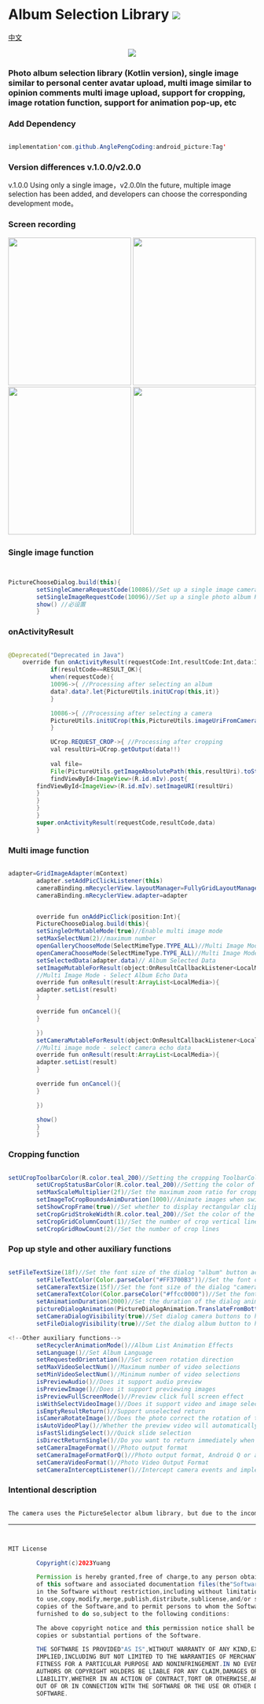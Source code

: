 # Album Selection Library [![](https://jitpack.io/v/AnglePengCoding/android_picture.svg)](https://jitpack.io/#AnglePengCoding/android_picture)

[中文](https://github.com/AnglePengCoding/android_picture/blob/main/READMEC)

<div align="center">
  <img src="https://github.com/AnglePengCoding/android_picture/blob/main/GIF/android.png">
</div>
<h3>
Photo album selection library (Kotlin version), single image similar to personal center avatar upload, multi image similar to opinion comments multi image upload, support for cropping, image rotation function, support for animation pop-up, etc</h3>





<h3>Add Dependency</h3>

```java

implementation'com.github.AnglePengCoding:android_picture:Tag'

```

<h3>Version differences v.1.0.0/v2.0.0</h3>

v.1.0.0 Using only a single image，v2.0.0In the future, multiple image selection has been added, and developers can choose the corresponding development mode。


<h3>Screen recording</h3>

<div align=start>
<img src="https://github.com/AnglePengCoding/android_picture/blob/main/GIF/image.gif" width="250" height="300" />
<img src="https://github.com/AnglePengCoding/android_picture/blob/main/GIF/camera.gif" width="250" height="300" />
</div>


<div align=start>
<img src="https://github.com/AnglePengCoding/android_picture/blob/main/GIF/dtgif.gif" width="250" height="300" />
<img src="https://github.com/AnglePengCoding/android_picture/blob/main/GIF/dtgif2.gif" width="250" height="300" />
</div>

<h3>Single image function</h3>

```java


PictureChooseDialog.build(this){
        setSingleCameraRequestCode(10086)//Set up a single image camera RequestCode
        setSingleImageRequestCode(10096)//Set up a single photo album RequestCode
        show() //必设置
        }


```

<h3> onActivityResult </h3>

```java

@Deprecated("Deprecated in Java")
    override fun onActivityResult(requestCode:Int,resultCode:Int,data:Intent?){
            if(resultCode==RESULT_OK){
            when(requestCode){
            10096->{ //Processing after selecting an album
            data?.data?.let{PictureUtils.initUCrop(this,it)}
            }

            10086->{ //Processing after selecting a camera
            PictureUtils.initUCrop(this,PictureUtils.imageUriFromCamera)
            }

            UCrop.REQUEST_CROP->{ //Processing after cropping
            val resultUri=UCrop.getOutput(data!!)
            
            val file=
            File(PictureUtils.getImageAbsolutePath(this,resultUri).toString())
            findViewById<ImageView>(R.id.mIv).post{
        findViewById<ImageView>(R.id.mIv).setImageURI(resultUri)
        }
        }
        }
        }
        super.onActivityResult(requestCode,resultCode,data)
        }


```

<h3>Multi image function</h3>

```java

adapter=GridImageAdapter(mContext)
        adapter.setAddPicClickListener(this)
        cameraBinding.mRecyclerView.layoutManager=FullyGridLayoutManager(mContext,4)
        cameraBinding.mRecyclerView.adapter=adapter


        override fun onAddPicClick(position:Int){
        PictureChooseDialog.build(this){
        setSingleOrMutableMode(true)//Enable multi image mode
        setMaxSelectNum(2)//maximum number
        openGalleryChooseMode(SelectMimeType.TYPE_ALL)//Multi Image Mode - Album
        openCameraChooseMode(SelectMimeType.TYPE_ALL)//Multi Image Mode - Camera
        setSelectedData(adapter.data)// Album Selected Data
        setImageMutableForResult(object:OnResultCallbackListener<LocalMedia> {
        //Multi Image Mode - Select Album Echo Data
        override fun onResult(result:ArrayList<LocalMedia>){
        adapter.setList(result)
        }

        override fun onCancel(){
        }

        })
        setCameraMutableForResult(object:OnResultCallbackListener<LocalMedia> {
        //Multi image mode - select camera echo data
        override fun onResult(result:ArrayList<LocalMedia>){
        adapter.setList(result)
        }

        override fun onCancel(){
        }

        })

        show()
        }
        }


```

<h3>Cropping function</h3>

```java

setUCropToolbarColor(R.color.teal_200)//Setting the cropping ToolbarColor is optional
        setUCropStatusBarColor(R.color.teal_200)//Setting the color of the cropping status bar is optional
        setMaxScaleMultiplier(2f)//Set the maximum zoom ratio for cropping
        setImageToCropBoundsAnimDuration(1000)//Animate images when switching scales 
        setShowCropFrame(true)//Set whether to display rectangular clipping boxes
        setCropGridStrokeWidth(R.color.teal_200)//Set the color of the crop box's horizontal and vertical lines
        setCropGridColumnCount(1)//Set the number of crop vertical lines
        setCropGridRowCount(2)//Set the number of crop lines

```

<h3>Pop up style and other auxiliary functions</h3>

```java

setFileTextSize(18f)//Set the font size of the dialog "album" button according to business needs
        setFileTextColor(Color.parseColor("#FF3700B3"))//Set the font color of the dialog "album" button according to business needs
        setCameraTextSize(15f)//Set the font size of the dialog "camera" button according to business needs
        setCameraTextColor(Color.parseColor("#ffcc0000"))//Set the font color of the dialog "camera" button according to business needs
        setAnimationDuration(2000)//Set the duration of the dialog animation according to business needs
        pictureDialogAnimation(PictureDialogAnimation.TranslateFromBottom)//Set dialog pop-up animation according to business needs
        setCameraDialogVisibility(true)//Set dialog camera buttons to hide according to business needs
        setFileDialogVisibility(true)//Set the dialog album button to hide according to business needs

<!--Other auxiliary functions-->
        setRecyclerAnimationMode()//Album List Animation Effects
        setLanguage()//Set Album Language
        setRequestedOrientation()//Set screen rotation direction
        setMaxVideoSelectNum()//Maximum number of video selections
        setMinVideoSelectNum()//Minimum number of video selections
        isPreviewAudio()//Does it support audio preview
        isPreviewImage()//Does it support previewing images
        isPreviewFullScreenMode()//Preview click full screen effect
        isWithSelectVideoImage()//Does it support video and image selection
        isEmptyResultReturn()//Support unselected return
        isCameraRotateImage()//Does the photo correct the rotation of the image
        isAutoVideoPlay()//Whether the preview video will automatically play
        isFastSlidingSelect()//Quick slide selection
        isDirectReturnSingle()//Do you want to return immediately when selecting a single option
        setCameraImageFormat()//Photo output format
        setCameraImageFormatForQ()//Photo output format, Android Q or above
        setCameraVideoFormat()//Photo Video Output Format
        setCameraInterceptListener()//Intercept camera events and implement custom cameras


```

<h3>Intentional description</h3>

```java

The camera uses the PictureSelector album library, but due to the incompatibility of the permission library with Android Q and above versions, permission compatibility has been processed!

```


***


```java


MIT License

        Copyright(c)2023Yuang

        Permission is hereby granted,free of charge,to any person obtaining a copy
        of this software and associated documentation files(the"Software"),to deal
        in the Software without restriction,including without limitation the rights
        to use,copy,modify,merge,publish,distribute,sublicense,and/or sell
        copies of the Software,and to permit persons to whom the Software is
        furnished to do so,subject to the following conditions:

        The above copyright notice and this permission notice shall be included in all
        copies or substantial portions of the Software.

        THE SOFTWARE IS PROVIDED"AS IS",WITHOUT WARRANTY OF ANY KIND,EXPRESS OR
        IMPLIED,INCLUDING BUT NOT LIMITED TO THE WARRANTIES OF MERCHANTABILITY,
        FITNESS FOR A PARTICULAR PURPOSE AND NONINFRINGEMENT.IN NO EVENT SHALL THE
        AUTHORS OR COPYRIGHT HOLDERS BE LIABLE FOR ANY CLAIM,DAMAGES OR OTHER
        LIABILITY,WHETHER IN AN ACTION OF CONTRACT,TORT OR OTHERWISE,ARISING FROM,
        OUT OF OR IN CONNECTION WITH THE SOFTWARE OR THE USE OR OTHER DEALINGS IN THE
        SOFTWARE.
```
